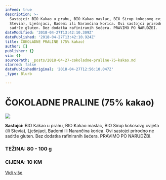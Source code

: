 ```yaml
---
inFeed: true
description: >-
  Sastojci: BIO Kakao u prahu, BIO Kakao maslac, BIO Sirup kokosovg cvijeta (ili
  Stevia), Lješnjaci, Bademi ili Narančina korica. Ovi sastojci prirodno ne
  sadrže gluten. Bez dodatka rafiniranih šećera. PRAVIMO PO NARUDŽBI.  
dateModified: '2018-04-27T13:42:10.309Z'
datePublished: '2018-04-27T13:42:10.924Z'
title: ČOKOLADNE PRALINE (75% kakao)
author: []
publisher: {}
via: {}
sourcePath: _posts/2018-04-27-cokoladne-praline-75-kakao.md
starred: false
datePublishedOriginal: '2018-04-27T12:56:10.047Z'
_type: Blurb

---
```

# ČOKOLADNE PRALINE (75% kakao)
![](https://the-grid-user-content.s3-us-west-2.amazonaws.com/ced94865-429f-4e18-bbf7-554f50655176.jpg)

**Sastojci:** BIO Kakao u prahu, BIO Kakao maslac, BIO Sirup kokosovg cvijeta (ili Stevia), Lješnjaci, Bademi ili Narančina korica. Ovi sastojci prirodno ne sadrže gluten. Bez dodatka rafiniranih šećera. PRAVIMO PO NARUDŽBI. 

### TEŽINA: 80 - 100 g

### CIJENA: 10 KM
[Vidi više][0]

### 

[0]: https://www.facebook.com/greenday.kolaci.peciva/posts/221360625271339